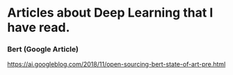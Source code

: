 # Articles about Deep Learning that I have read.

### Bert (Google Article)
https://ai.googleblog.com/2018/11/open-sourcing-bert-state-of-art-pre.html
